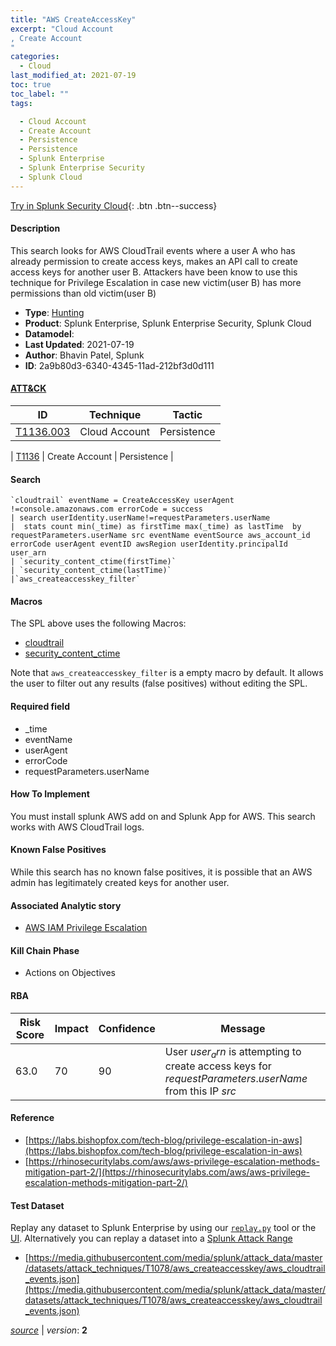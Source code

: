 ```yaml
---
title: "AWS CreateAccessKey"
excerpt: "Cloud Account
, Create Account
"
categories:
  - Cloud
last_modified_at: 2021-07-19
toc: true
toc_label: ""
tags:

  - Cloud Account
  - Create Account
  - Persistence
  - Persistence
  - Splunk Enterprise
  - Splunk Enterprise Security
  - Splunk Cloud
---
```




[Try in Splunk Security Cloud](https://www.splunk.com/en_us/cyber-security.html){: .btn .btn--success}

#### Description

This search looks for AWS CloudTrail events where a user A who has already permission to create access keys, makes an API call to create access keys for another user B. Attackers have been know to use this technique for Privilege Escalation in case new victim(user B) has more permissions than old victim(user B)

- **Type**: [Hunting](https://github.com/splunk/security_content/wiki/object-Analytic-Types)
- **Product**: Splunk Enterprise, Splunk Enterprise Security, Splunk Cloud
- **Datamodel**: 
- **Last Updated**: 2021-07-19
- **Author**: Bhavin Patel, Splunk
- **ID**: 2a9b80d3-6340-4345-11ad-212bf3d0d111


#### [ATT&CK](https://attack.mitre.org/)

| ID             | Technique        |  Tactic             |
| -------------- | ---------------- |-------------------- |
| [T1136.003](https://attack.mitre.org/techniques/T1136/003/) | Cloud Account | Persistence |

| [T1136](https://attack.mitre.org/techniques/T1136/) | Create Account | Persistence |

#### Search

```
`cloudtrail` eventName = CreateAccessKey userAgent !=console.amazonaws.com errorCode = success
| search userIdentity.userName!=requestParameters.userName  
|  stats count min(_time) as firstTime max(_time) as lastTime  by requestParameters.userName src eventName eventSource aws_account_id errorCode userAgent eventID awsRegion userIdentity.principalId user_arn 
| `security_content_ctime(firstTime)` 
| `security_content_ctime(lastTime)`
|`aws_createaccesskey_filter`
```

#### Macros
The SPL above uses the following Macros:
* [cloudtrail](https://github.com/splunk/security_content/blob/develop/macros/cloudtrail.yml)
* [security_content_ctime](https://github.com/splunk/security_content/blob/develop/macros/security_content_ctime.yml)

Note that `aws_createaccesskey_filter` is a empty macro by default. It allows the user to filter out any results (false positives) without editing the SPL.

#### Required field
* _time
* eventName
* userAgent
* errorCode
* requestParameters.userName


#### How To Implement
You must install splunk AWS add on and Splunk App for AWS. This search works with AWS CloudTrail logs.

#### Known False Positives
While this search has no known false positives, it is possible that an AWS admin has legitimately created keys for another user.

#### Associated Analytic story
* [AWS IAM Privilege Escalation](/stories/aws_iam_privilege_escalation)


#### Kill Chain Phase
* Actions on Objectives



#### RBA

| Risk Score  | Impact      | Confidence   | Message      |
| ----------- | ----------- |--------------|--------------|
| 63.0 | 70 | 90 | User $user_arn$ is attempting to create access keys for $requestParameters.userName$ from this IP $src$ |




#### Reference

* [https://labs.bishopfox.com/tech-blog/privilege-escalation-in-aws](https://labs.bishopfox.com/tech-blog/privilege-escalation-in-aws)
* [https://rhinosecuritylabs.com/aws/aws-privilege-escalation-methods-mitigation-part-2/](https://rhinosecuritylabs.com/aws/aws-privilege-escalation-methods-mitigation-part-2/)



#### Test Dataset
Replay any dataset to Splunk Enterprise by using our [`replay.py`](https://github.com/splunk/attack_data#using-replaypy) tool or the [UI](https://github.com/splunk/attack_data#using-ui).
Alternatively you can replay a dataset into a [Splunk Attack Range](https://github.com/splunk/attack_range#replay-dumps-into-attack-range-splunk-server)


* [https://media.githubusercontent.com/media/splunk/attack_data/master/datasets/attack_techniques/T1078/aws_createaccesskey/aws_cloudtrail_events.json](https://media.githubusercontent.com/media/splunk/attack_data/master/datasets/attack_techniques/T1078/aws_createaccesskey/aws_cloudtrail_events.json)



[*source*](https://github.com/splunk/security_content/tree/develop/detections/cloud/aws_createaccesskey.yml) \| *version*: **2**